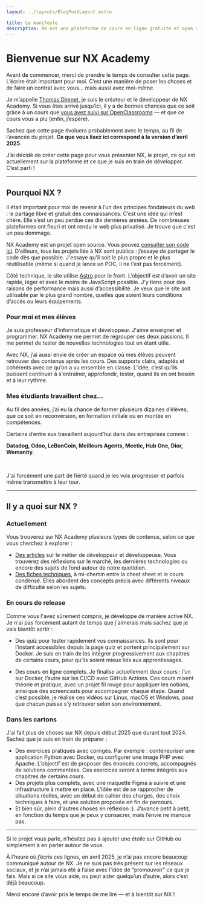 ```yaml
---
layout: ../layouts/BlogPostLayout.astro

title: Le manifeste
description: NX est une plateforme de cours en ligne gratuite et open source. Cette page représente le contrat de confiance entre moi, Thomas, et vous le lecteur.
---
```


# Bienvenue sur NX Academy

Avant de commencer, merci de prendre le temps de consulter cette page. L’écrire était important pour moi. C’est une manière de poser les choses et de faire un contrat avec vous… mais aussi avec moi-même.

Je m’appelle [Thomas Dimnet](https://www.linkedin.com/in/thomas-dimnet-4114a4147/), je suis le créateur et le développeur de NX Academy. Si vous êtes arrivé jusqu’ici, il y a de bonnes chances que ce soit grâce à un cours que [vous avez suivi sur OpenClassrooms](https://openclassrooms.com/fr/search?query=Thomas%20Dimnet) — et que ce cours vous a plu (enfin, j’espère).

Sachez que cette page évoluera probablement avec le temps, au fil de l’avancée du projet. **Ce que vous lisez ici correspond à la version d’avril 2025**.

J’ai décidé de créer cette page pour vous présenter NX, le projet, ce qui est actuellement sur la plateforme et ce que je suis en train de développer. C’est parti !

---

## Pourquoi NX ?

Il était important pour moi de revenir à l’un des principes fondateurs du web : le partage libre et gratuit des connaissances. C’est une idée qui m’est chère. Elle s’est un peu perdue ces dix dernières années. De nombreuses plateformes ont fleuri et ont rendu le web plus privatisé. Je trouve que c'est un peu dommage.

NX Academy est un projet open source. Vous pouvez [consulter son code ici](https://github.com/nx-academy/nx-academy.github.io). D’ailleurs, tous les projets liés à NX sont publics : j’essaye de partager le code dès que possible. J'essaye qu'il soit le plus propre et le plus réutilisable (même si quand je lance un POC, il ne l'est pas forcément).

Côté technique, le site utilise [Astro](https://astro.build/) pour le front. L’objectif est d’avoir un site rapide, léger et avec le moins de JavaScript possible. J’y tiens pour des raisons de performance mais aussi d’accessibilité. Je veux que le site soit utilisable par le plus grand nombre, quelles que soient leurs conditions d’accès ou leurs équipements.


### Pour moi et mes élèves
Je suis professeur d'informatique et développeur. J'aime enseigner et programmer. NX Academy me permet de regrouper ces deux passions. Il me permet de tester de nouvelles technologies tout en étant utile.

Avec NX, j’ai aussi envie de créer un espace où mes élèves peuvent retrouver des contenus après les cours. Des supports clairs, adaptés et cohérents avec ce qu’on a vu ensemble en classe. L’idée, c’est qu’ils puissent continuer à s'entraîner, approfondir, tester, quand ils en ont besoin et à leur rythme.


### Mes étudiants travaillent chez…
Au fil des années, j’ai eu la chance de former plusieurs dizaines d’élèves, que ce soit en reconversion, en formation initiale ou en montée en compétences.

Certains d’entre eux travaillent aujourd’hui dans des entreprises comme :
<br>

**Datadog, Odoo, LeBonCoin, Meilleurs Agents, Meetic, Hub One, Dior, Wemanity**.

<br>

J'ai forcément une part de fiérté quand je les vois progresser et parfois même transmettre à leur tour.


---

## Il y a quoi sur NX ?

### Actuellement
Vous trouverez sur NX Academy plusieurs types de contenus, selon ce que vous cherchez à explorer :

- [Des articles](/articles) sur le métier de développeur et développeuse. Vous trouverez des réflexions sur le marché, les dernières technologies ou encore des sujets de fond autour de notre quotidien.
- [Des fiches techniques](/fiches), à mi-chemin entre la cheat sheet et le cours condensé. Elles abordent des concepts précis avec différents niveaux de difficulté selon les sujets.


### En cours de release
Comme vous l'avez sûrement compris, je développe de manière active NX. Je n'ai pas forcément autant de temps que j'aimerais mais sachez que je vais bientôt sortir :

- Des quiz pour tester rapidement vos connaissances. Ils sont pour l’instant accessibles depuis la page quiz et portent principalement sur Docker. Je suis en train de les intégrer progressivement aux chapitres de certains cours, pour qu’ils soient mieux liés aux apprentissages.

- Des cours en ligne complets. Je finalise actuellement deux cours : l’un sur Docker, l’autre sur les CI/CD avec GitHub Actions. Ces cours mixent théorie et pratique, avec un projet fil rouge pour appliquer les notions, ainsi que des screencasts pour accompagner chaque étape. Quand c’est possible, je réalise ces vidéos sur Linux, macOS et Windows, pour que chacun puisse s’y retrouver selon son environnement.


### Dans les cartons
J'ai fait plus de choses sur NX depuis début 2025 que durant tout 2024. Sachez que je suis en train de préparer :

- Des exercices pratiques avec corrigés. Par exemple : conteneuriser une application Python avec Docker, ou configurer une image PHP avec Apache.
L’objectif est de proposer des énoncés concrets, accompagnés de solutions commentées. Ces exercices seront à terme intégrés aux chapitres de certains cours.
- Des projets plus complets, avec une maquette Figma à suivre et une infrastructure à mettre en place.
L’idée est de se rapprocher de situations réelles, avec un début de cahier des charges, des choix techniques à faire, et une solution proposée en fin de parcours.
- Et bien sûr, plein d'autres choses en réflexion :). J’avance petit à petit, en fonction du temps que je peux y consacrer, mais l’envie ne manque pas.

---


Si le projet vous parle, n’hésitez pas à ajouter une étoile sur GitHub ou simplement à en parler autour de vous. 

À l’heure où j’écris ces lignes, en avril 2025, je n’ai pas encore beaucoup communiqué autour de NX. Je ne suis pas très présent sur les réseaux sociaux, et je n’ai jamais été à l’aise avec l’idée de “promouvoir” ce que je fais. Mais si ce site vous aide, ou peut aider quelqu’un d’autre, alors c’est déjà beaucoup.

Merci encore d’avoir pris le temps de me lire — et à bientôt sur NX !
